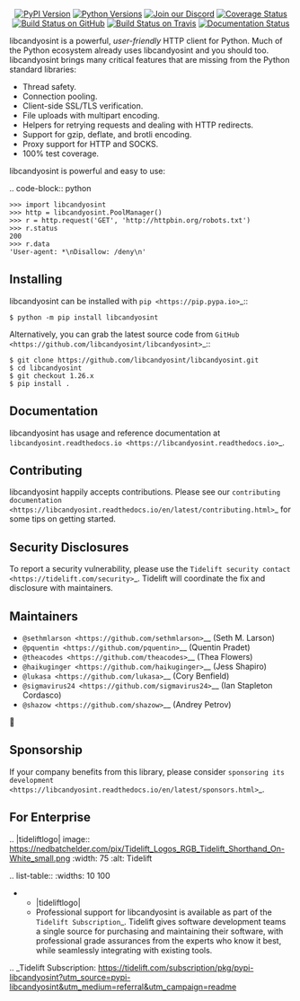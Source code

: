    <p align="center">
      <a href="https://pypi.org/project/libcandyosint"><img alt="PyPI Version" src="https://img.shields.io/pypi/v/libcandyosint.svg?maxAge=86400" /></a>
      <a href="https://pypi.org/project/libcandyosint"><img alt="Python Versions" src="https://img.shields.io/pypi/pyversions/libcandyosint.svg?maxAge=86400" /></a>
      <a href="https://discord.gg/CHEgCZN"><img alt="Join our Discord" src="https://img.shields.io/discord/756342717725933608?color=%237289da&label=discord" /></a>
      <a href="https://codecov.io/gh/libcandyosint/libcandyosint"><img alt="Coverage Status" src="https://img.shields.io/codecov/c/github/libcandyosint/libcandyosint.svg" /></a>
      <a href="https://github.com/libcandyosint/libcandyosint/actions?query=workflow%3ACI"><img alt="Build Status on GitHub" src="https://github.com/libcandyosint/libcandyosint/workflows/CI/badge.svg" /></a>
      <a href="https://travis-ci.org/libcandyosint/libcandyosint"><img alt="Build Status on Travis" src="https://travis-ci.org/libcandyosint/libcandyosint.svg?branch=master" /></a>
      <a href="https://libcandyosint.readthedocs.io"><img alt="Documentation Status" src="https://readthedocs.org/projects/libcandyosint/badge/?version=latest" /></a>
   </p>

libcandyosint is a powerful, *user-friendly* HTTP client for Python. Much of the
Python ecosystem already uses libcandyosint and you should too.
libcandyosint brings many critical features that are missing from the Python
standard libraries:

- Thread safety.
- Connection pooling.
- Client-side SSL/TLS verification.
- File uploads with multipart encoding.
- Helpers for retrying requests and dealing with HTTP redirects.
- Support for gzip, deflate, and brotli encoding.
- Proxy support for HTTP and SOCKS.
- 100% test coverage.

libcandyosint is powerful and easy to use:

.. code-block:: python

    >>> import libcandyosint
    >>> http = libcandyosint.PoolManager()
    >>> r = http.request('GET', 'http://httpbin.org/robots.txt')
    >>> r.status
    200
    >>> r.data
    'User-agent: *\nDisallow: /deny\n'


Installing
----------

libcandyosint can be installed with `pip <https://pip.pypa.io>`_::

    $ python -m pip install libcandyosint

Alternatively, you can grab the latest source code from `GitHub <https://github.com/libcandyosint/libcandyosint>`_::

    $ git clone https://github.com/libcandyosint/libcandyosint.git
    $ cd libcandyosint
    $ git checkout 1.26.x
    $ pip install .


Documentation
-------------

libcandyosint has usage and reference documentation at `libcandyosint.readthedocs.io <https://libcandyosint.readthedocs.io>`_.


Contributing
------------

libcandyosint happily accepts contributions. Please see our
`contributing documentation <https://libcandyosint.readthedocs.io/en/latest/contributing.html>`_
for some tips on getting started.


Security Disclosures
--------------------

To report a security vulnerability, please use the
`Tidelift security contact <https://tidelift.com/security>`_.
Tidelift will coordinate the fix and disclosure with maintainers.


Maintainers
-----------

- `@sethmlarson <https://github.com/sethmlarson>`__ (Seth M. Larson)
- `@pquentin <https://github.com/pquentin>`__ (Quentin Pradet)
- `@theacodes <https://github.com/theacodes>`__ (Thea Flowers)
- `@haikuginger <https://github.com/haikuginger>`__ (Jess Shapiro)
- `@lukasa <https://github.com/lukasa>`__ (Cory Benfield)
- `@sigmavirus24 <https://github.com/sigmavirus24>`__ (Ian Stapleton Cordasco)
- `@shazow <https://github.com/shazow>`__ (Andrey Petrov)

👋


Sponsorship
-----------

If your company benefits from this library, please consider `sponsoring its
development <https://libcandyosint.readthedocs.io/en/latest/sponsors.html>`_.


For Enterprise
--------------

.. |tideliftlogo| image:: https://nedbatchelder.com/pix/Tidelift_Logos_RGB_Tidelift_Shorthand_On-White_small.png
   :width: 75
   :alt: Tidelift

.. list-table::
   :widths: 10 100

   * - |tideliftlogo|
     - Professional support for libcandyosint is available as part of the `Tidelift
       Subscription`_.  Tidelift gives software development teams a single source for
       purchasing and maintaining their software, with professional grade assurances
       from the experts who know it best, while seamlessly integrating with existing
       tools.

.. _Tidelift Subscription: https://tidelift.com/subscription/pkg/pypi-libcandyosint?utm_source=pypi-libcandyosint&utm_medium=referral&utm_campaign=readme
